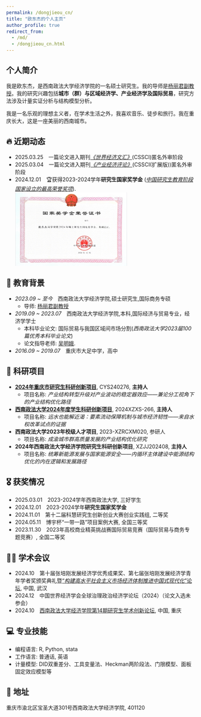 ```yaml
---
permalink: /dongjieou_cn/
title: "欧东杰的个人主页"
author_profile: true
redirect_from: 
  - /md/
  - /dongjieou_cn.html
---
```


## 个人简介
我是欧东杰，是西南政法大学经济学院的一名硕士研究生。我的导师是[杨丽君副教授](https://es.swupl.edu.cn/szdw/zrjs/ax/x1gjjjymyx/283110.htm)。我的研究兴趣包括**城市（群）与区域经济学、产业经济学及国际贸易**，研究方法涉及计量实证分析与结构模型分析。

我是一名乐观的理想主义者，在学术生活之外，我喜欢音乐、徒步和旅行。我在重庆长大，这是一座美丽的西南城市。

## 🔥 近期动态
- 2025.03.25&emsp;一篇论文进入期刊[*《世界经济文汇》*](http://sjjjwh.magtech.com.cn/CN/0488-6364/home.shtml)(CSSCI)匿名外审阶段
- 2025.03.04&emsp;一篇论文进入期刊[*《产业经济评论》*](https://xdch.cbpt.cnki.net/WKG/WebPublication/index.aspx?mid=xdch)(CSSCI(扩展版))匿名外审阶段
- 2024.12.01&emsp;🏆获得2023-2024学年**研究生国家奖学金** ([*中国研究生教育阶段国家设立的最高荣誉奖项*](https://www.gov.cn/fuwu/2014-06/11/content_2698545.htm)).
  <div style="display: flex; align-items: center; gap: 15px;">
    <img src='/images/National Scholarship.png' style='width: 300px; height: auto;'></div>

## 📖 教育背景
- *2023.09 ~ 至今*&emsp;西南政法大学经济学院,硕士研究生,国际商务专硕
  - 导师: [杨丽君副教授](https://es.swupl.edu.cn/szdw/zrjs/ax/x1gjjjymyx/283110.htm)
- *2019.09 ~ 2023.07*&emsp;西南政法大学经济学院,本科,国际经济与贸易专业，经济学学士
  - 本科毕业论文: 国际贸易与我国区域间市场分割(*西南政法大学2023届100篇优秀本科毕业论文*)
  - 论文指导老师: [吴明娥](https://es.swupl.edu.cn/szdw/zrjs/ax/x1gjjjymyx/283106.htm).
- *2016.09 ~ 2019.07*&emsp;重庆市大足中学，高中

## 📆 科研项目
- **[2024年重庆市研究生科研创新项目](https://yjsy.swupl.edu.cn/ggtz/f19991cf461c4665b20ed73bba533283.html)**, CYS240276, **主持人**
  - 项目名称: *产业结构转型升级对产业波动的稳定器效应——兼论分工视角下的产业结构优化路径*
- **[西南政法大学2024年度学生科研创新项目](https://kyc.swupl.edu.cn/kyxm/xskyxm/8669eb1ea67147abbc6c737575674c56.htm)**, 2024XZXS-266, **主持人**
  - 项目名称: *远水也能解近渴：要素流动保障机制与城市经济韧性——来自水权改革试点的证据*
- **西南政法大学2023年校级人才项目**, 2023-XZRCXM020, 参研人
  - 项目名称: *成渝城市群高质量发展的产业结构优化研究*
- **2024年西南政法大学经济学院研究生科研创新项目**, XZJJ202408, **主持人**
  - 项目名称: *统筹新能源发展与国家能源安全——内循环主体建设中能源结构优化的内在逻辑和发展路径*

## 🎖️ 获奖情况
- 2025.03.01&emsp;2023-2024学年西南政法大学, 三好学生
- 2024.12.01&emsp;2023-2024学年**研究生国家奖学金**
- 2024.11.01&emsp;第十二届科慧研究生创新创业大赛创业实践组, 二等奖
- 2024.05.11&emsp;博宇杯“一带一路”项目案例大赛, 全国三等奖
- 2023.11.30&emsp;2023年高校商业精英挑战赛国际贸易竞赛（国际贸易与商务专题竞赛）, 全国二等奖

## 🧑‍🎨 学术会议
- 2024.10&emsp;第十届张培刚发展经济学优秀成果奖、第七届张培刚发展经济学青年学者奖颁奖典礼暨[“*构建高水平社会主义市场经济体制推进中国式现代化*”论坛](http://pkcjjh.hust.edu.cn/info/1068/2780.htm), 中国, 武汉
- 2024.12&emsp;中国世界经济学会全球治理政治经济学论坛（2024）（论文入选未参会）
- 2024.10&emsp;[西南政法大学经济学院第14期研究生学术创新论坛](https://es.swupl.edu.cn/xzjl/5fa34a3e7f324762862565d715fc1e7e.htm), 中国, 重庆

## 💻 专业技能
- 编程语言: R, Python, stata
- 工作语言: 普通话, 英语
- 计量模型: DID双重差分、工具变量法、Heckman两阶段法、门限模型、面板固定效应模型等

## 💬 地址
重庆市渝北区宝圣大道301号西南政法大学经济学院, 401120
